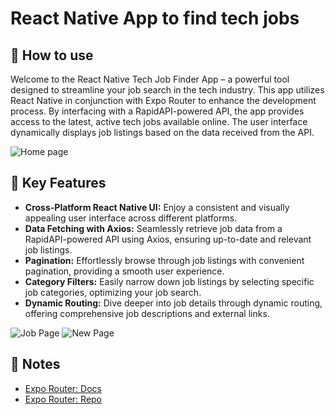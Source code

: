 # React Native App to find tech jobs

## 🚀 How to use
Welcome to the React Native Tech Job Finder App – a powerful tool designed to streamline your job search in the tech industry. This app utilizes React Native in conjunction with Expo Router to enhance the development process. By interfacing with a RapidAPI-powered API, the app provides access to the latest, active tech jobs available online. The user interface dynamically displays job listings based on the data received from the API.

![Home page](assets/rn_1.png)


## 🚀 Key Features
- **Cross-Platform React Native UI:** Enjoy a consistent and visually appealing user interface across different platforms.
- **Data Fetching with Axios:** Seamlessly retrieve job data from a RapidAPI-powered API using Axios, ensuring up-to-date and relevant job listings.
- **Pagination:** Effortlessly browse through job listings with convenient pagination, providing a smooth user experience.
- **Category Filters:** Easily narrow down job listings by selecting specific job categories, optimizing your job search.
- **Dynamic Routing:** Dive deeper into job details through dynamic routing, offering comprehensive job descriptions and external links.

![Job Page](assets/rn_2.png)
![New Page](assets/rn_3.png)


## 📝 Notes

- [Expo Router: Docs](https://expo.github.io/router)
- [Expo Router: Repo](https://github.com/expo/router)

